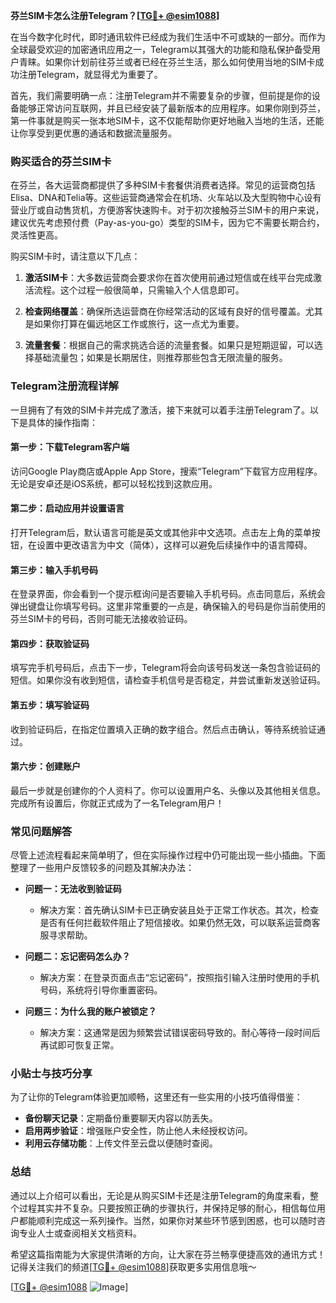 **芬兰SIM卡怎么注册Telegram？[[TG💪+ @esim1088](https://t.me/s/esim1088)]**

在当今数字化时代，即时通讯软件已经成为我们生活中不可或缺的一部分。而作为全球最受欢迎的加密通讯应用之一，Telegram以其强大的功能和隐私保护备受用户青睐。如果你计划前往芬兰或者已经在芬兰生活，那么如何使用当地的SIM卡成功注册Telegram，就显得尤为重要了。

首先，我们需要明确一点：注册Telegram并不需要复杂的步骤，但前提是你的设备能够正常访问互联网，并且已经安装了最新版本的应用程序。如果你刚到芬兰，第一件事就是购买一张本地SIM卡，这不仅能帮助你更好地融入当地的生活，还能让你享受到更优惠的通话和数据流量服务。

### 购买适合的芬兰SIM卡

在芬兰，各大运营商都提供了多种SIM卡套餐供消费者选择。常见的运营商包括Elisa、DNA和Telia等。这些运营商通常会在机场、火车站以及大型购物中心设有营业厅或自动售货机，方便游客快速购卡。对于初次接触芬兰SIM卡的用户来说，建议优先考虑预付费（Pay-as-you-go）类型的SIM卡，因为它不需要长期合约，灵活性更高。

购买SIM卡时，请注意以下几点：

1. **激活SIM卡**：大多数运营商会要求你在首次使用前通过短信或在线平台完成激活流程。这个过程一般很简单，只需输入个人信息即可。
   
2. **检查网络覆盖**：确保所选运营商在你经常活动的区域有良好的信号覆盖。尤其是如果你打算在偏远地区工作或旅行，这一点尤为重要。

3. **流量套餐**：根据自己的需求挑选合适的流量套餐。如果只是短期逗留，可以选择基础流量包；如果是长期居住，则推荐那些包含无限流量的服务。

### Telegram注册流程详解

一旦拥有了有效的SIM卡并完成了激活，接下来就可以着手注册Telegram了。以下是具体的操作指南：

#### 第一步：下载Telegram客户端
访问Google Play商店或Apple App Store，搜索“Telegram”下载官方应用程序。无论是安卓还是iOS系统，都可以轻松找到这款应用。

#### 第二步：启动应用并设置语言
打开Telegram后，默认语言可能是英文或其他非中文选项。点击左上角的菜单按钮，在设置中更改语言为中文（简体），这样可以避免后续操作中的语言障碍。

#### 第三步：输入手机号码
在登录界面，你会看到一个提示框询问是否要输入手机号码。点击同意后，系统会弹出键盘让你填写号码。这里非常重要的一点是，确保输入的号码是你当前使用的芬兰SIM卡的号码，否则可能无法接收验证码。

#### 第四步：获取验证码
填写完手机号码后，点击下一步，Telegram将会向该号码发送一条包含验证码的短信。如果你没有收到短信，请检查手机信号是否稳定，并尝试重新发送验证码。

#### 第五步：填写验证码
收到验证码后，在指定位置填入正确的数字组合。然后点击确认，等待系统验证通过。

#### 第六步：创建账户
最后一步就是创建你的个人资料了。你可以设置用户名、头像以及其他相关信息。完成所有设置后，你就正式成为了一名Telegram用户！

### 常见问题解答

尽管上述流程看起来简单明了，但在实际操作过程中仍可能出现一些小插曲。下面整理了一些用户反馈较多的问题及其解决办法：

- **问题一：无法收到验证码**
  - 解决方案：首先确认SIM卡已正确安装且处于正常工作状态。其次，检查是否有任何拦截软件阻止了短信接收。如果仍然无效，可以联系运营商客服寻求帮助。

- **问题二：忘记密码怎么办？**
  - 解决方案：在登录页面点击“忘记密码”，按照指引输入注册时使用的手机号码，系统将引导你重置密码。

- **问题三：为什么我的账户被锁定？**
  - 解决方案：这通常是因为频繁尝试错误密码导致的。耐心等待一段时间后再试即可恢复正常。

### 小贴士与技巧分享

为了让你的Telegram体验更加顺畅，这里还有一些实用的小技巧值得借鉴：

- **备份聊天记录**：定期备份重要聊天内容以防丢失。
- **启用两步验证**：增强账户安全性，防止他人未经授权访问。
- **利用云存储功能**：上传文件至云盘以便随时查阅。

### 总结

通过以上介绍可以看出，无论是从购买SIM卡还是注册Telegram的角度来看，整个过程其实并不复杂。只要按照正确的步骤执行，并保持足够的耐心，相信每位用户都能顺利完成这一系列操作。当然，如果你对某些环节感到困惑，也可以随时咨询专业人士或查阅相关文档资料。

希望这篇指南能为大家提供清晰的方向，让大家在芬兰畅享便捷高效的通讯方式！记得关注我们的频道[[TG💪+ @esim1088](https://t.me/s/esim1088)]获取更多实用信息哦～ 

[[TG💪+ @esim1088](https://t.me/s/esim1088) ![Image](https://i.postimg.cc/4NQfJmqS/Snipaste-2025-05-13-00-14-12.png)]